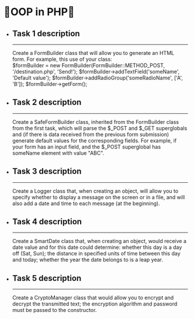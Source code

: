 # 🔮**OOP in PHP**🔮
* ## **Task 1 description**
    ****
    Create a FormBuilder class that will allow you to generate an HTML form. For example, this use of your class:</br>
        $formBuilder = new FormBuilder(FormBuilder::METHOD_POST, '/destination.php', 'Send!');
        $formBuilder->addTextField('someName', 'Default value');
        $formBuilder->addRadioGroup('someRadioName', ['A', 'B']);
        $formBuilder->getForm();

* ## **Task 2 description**
    ****
    Create a SafeFormBuilder class, inherited from the FormBuilder class from the first task, which will parse the $_POST and $_GET superglobals and (if there is data received from the previous form submission) generate default values for the corresponding fields. For example, if your form has an input field, and the $_POST superglobal has someName element with value "ABC".


* ## **Task 3 description**
    ****
    Create a Logger class that, when creating an object, will allow you to specify whether to display a message on the screen or in a file, and will also add a date and time to each message (at the beginning).

* ## **Task 4 description**
    ****
    Create a SmartDate class that, when creating an object, would receive a date value and for this date could determine: whether this day is a day off (Sat, Sun); the distance in specified units of time between this day and today; whether the year the date belongs to is a leap year.


* ## **Task 5 description**
    ****
    Create a CryptoManager class that would allow you to encrypt and decrypt the transmitted text; the encryption algorithm and password must be passed to the constructor.
 

